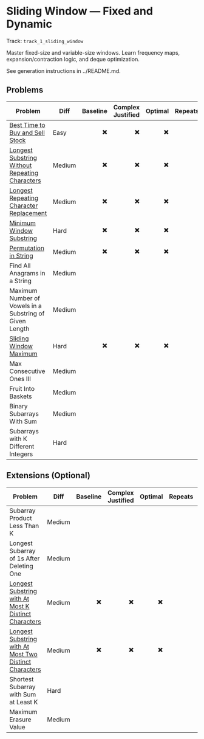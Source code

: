 # Sliding Window — Fixed and Dynamic

Track: `track_1_sliding_window`

Master fixed-size and variable-size windows. Learn frequency maps, expansion/contraction logic, and deque optimization.

See generation instructions in ../README.md.

## Problems

| Problem | Diff | Baseline | Complex Justified | Optimal | Repeats | Min Time | Conf | Clarified |             Communicated | Stated | Edge Tests | Clean Impl | Mistakes |
|---|---|---:|---:|---:|---:|---:|---:|---:|---:|---:|---:|---:|---|
| [Best Time to Buy and Sell Stock](../problems/0121-best-time-to-buy-and-sell-stock/readme.md) | Easy | ✖️ | ✖️ | ✖️ |  | 0 |                 1 | ✖️ | ✖️ | ✖️ | ✖️ | ✖️ |                      |
| [Longest Substring Without Repeating Characters](../problems/0003-longest-substring-without-repeating-characters/readme.md) | Medium | ✖️ | ✖️ | ✖️ |  | 0 |                 1 | ✖️ | ✖️ | ✖️ | ✖️ | ✖️ |                      |
| [Longest Repeating Character Replacement](../problems/0424-longest-repeating-character-replacement/readme.md) | Medium | ✖️ | ✖️ | ✖️ |  | 0 |                 1 | ✖️ | ✖️ | ✖️ | ✖️ | ✖️ |                      |
| [Minimum Window Substring](../problems/0076-minimum-window-substring/readme.md) | Hard | ✖️ | ✖️ | ✖️ |  | 0 |                 1 | ✖️ | ✖️ | ✖️ | ✖️ | ✖️ |                      |
| [Permutation in String](../problems/0567-permutation-in-string/readme.md) | Medium | ✖️ | ✖️ | ✖️ |  | 0 |                 1 | ✖️ | ✖️ | ✖️ | ✖️ | ✖️ |                      |
| Find All Anagrams in a String | Medium |  |  |  |  |  |                  |  |  |  |  |  |                      |
| Maximum Number of Vowels in a Substring of Given Length | Medium |  |  |  |  |  |                  |  |  |  |  |  |                      |
| [Sliding Window Maximum](../problems/0239-sliding-window-maximum/readme.md) | Hard | ✖️ | ✖️ | ✖️ |  | 0 |                 1 | ✖️ | ✖️ | ✖️ | ✖️ | ✖️ |                      |
| Max Consecutive Ones III | Medium |  |  |  |  |  |                  |  |  |  |  |  |                      |
| Fruit Into Baskets | Medium |  |  |  |  |  |                  |  |  |  |  |  |                      |
| Binary Subarrays With Sum | Medium |  |  |  |  |  |                  |  |  |  |  |  |                      |
| Subarrays with K Different Integers | Hard |  |  |  |  |  |                  |  |  |  |  |  |                      |


## Extensions (Optional)

| Problem | Diff | Baseline | Complex Justified | Optimal | Repeats | Min Time | Conf | Clarified |             Communicated | Stated | Edge Tests | Clean Impl | Mistakes |
|---|---|---:|---:|---:|---:|---:|---:|---:|---:|---:|---:|---:|---|
| Subarray Product Less Than K | Medium |  |  |  |  |  |                  |  |  |  |  |  |                      |
| Longest Subarray of 1s After Deleting One | Medium |  |  |  |  |  |                  |  |  |  |  |  |                      |
| [Longest Substring with At Most K Distinct Characters](../problems/0340-longest-substring-with-at-most-k-distinct-characters/readme.md) | Medium | ✖️ | ✖️ | ✖️ |  | 0 |                 1 | ✖️ | ✖️ | ✖️ | ✖️ | ✖️ |                      |
| [Longest Substring with At Most Two Distinct Characters](../problems/0159-longest-substring-with-at-most-two-distinct-characters/readme.md) | Medium | ✖️ | ✖️ | ✖️ |  | 0 |                 1 | ✖️ | ✖️ | ✖️ | ✖️ | ✖️ |                      |
| Shortest Subarray with Sum at Least K | Hard |  |  |  |  |  |                  |  |  |  |  |  |                      |
| Maximum Erasure Value | Medium |  |  |  |  |  |                  |  |  |  |  |  |                      |
